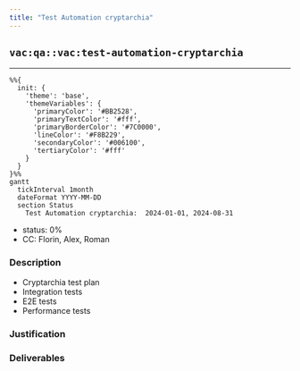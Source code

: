 ```yaml
---
title: "Test Automation cryptarchia"
---
```

## `vac:qa::vac:test-automation-cryptarchia`
---

```mermaid
%%{ 
  init: { 
    'theme': 'base', 
    'themeVariables': { 
      'primaryColor': '#BB2528', 
      'primaryTextColor': '#fff', 
      'primaryBorderColor': '#7C0000', 
      'lineColor': '#F8B229', 
      'secondaryColor': '#006100', 
      'tertiaryColor': '#fff' 
    } 
  } 
}%%
gantt
  tickInterval 1month
  dateFormat YYYY-MM-DD 
  section Status
    Test Automation cryptarchia:  2024-01-01, 2024-08-31
```

- status: 0%
- CC: Florin, Alex, Roman

### Description

- Cryptarchia test plan
- Integration tests
- E2E tests
- Performance tests

### Justification


### Deliverables
